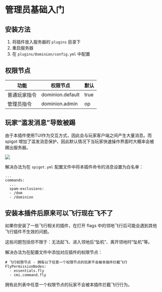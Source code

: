 # 管理员基础入门

## 安装方法

1. 将插件放入服务器的 `plugins` 目录下
2. 重启服务器
3. 在 `plugins/Dominion/config.yml` 中配置

## 权限节点

| 功能     | 权限节点             | 默认   |
|--------|------------------|------|
| 普通玩家指令 | dominion.default | true |
| 管理员指令  | dominion.admin   | op   |

## 玩家“滥发消息”导致被踢

由于本插件使用TUI作为交互方式，因此会与玩家客户端之间产生大量消息。而 spigot 增加了滥发消息保护，因此默认情况下当玩家快速操作界面时大概率会被踢出服务器。

![](https://ssl.lunadeer.cn:14437/i/2024/05/17/664723d8a3477.png)

解决办法为在 `spigot.yml` 配置文件中将本插件命令的消息设置为白名单：

```
...
commands:
  ...
  spam-exclusions:
  - /dom
  - /dominion
```

## 安装本插件后原来可以飞行现在飞不了

如果你安装了一些飞行相关的插件，在打开 flags 中的领地飞行后可能会遇到其他飞行插件不生效的问题。

这些问题包括但不限于：无法起飞、进入领地后“坠机”、离开领地时“坠机”等。

解决办法为在配置文件中添加对应插件的权限节点：

```
# 飞行权限节点 - 拥有以下任意一个权限节点的玩家不会被本插件拦截飞行
FlyPermissionNodes:
  - essentials.fly
  - cmi.command.fly
```

拥有此列表中任意一个权限节点的玩家不会被本插件拦截飞行行为。